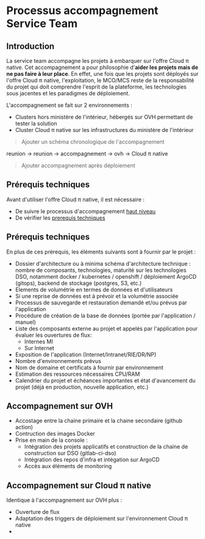 # Processus accompagnement Service Team

## Introduction

La service team accompagne les projets à embarquer sur l'offre Cloud π native. Cet accompagnement a pour philosophie d'__aider les projets mais de ne pas faire à leur place__. En effet, une fois que les projets sont déployés sur l'offre Cloud π native, l'exploitation, le MCO/MCS reste de la responsabilité du projet qui doit comprendre l'esprit de la plateforme, les technologies sous jacentes et les paradigmes de déploiement.

L'accompagnement se fait sur 2 environnements :
 * Clusters hors ministère de l'intérieur, hébergés sur OVH permettant de tester la solution
 * Cluster Cloud π native sur les infrastructures du ministère de l'intérieur


> Ajouter un schéma chronologique de l'accompagnement

reunion -> reunion -> accompagnement -> ovh -> Cloud π native


> Ajouter accompagnement après déploiement

## Prérequis techniques

Avant d'utiliser l'offre Cloud π native, il est nécessaire : 
 * De suivre le processus d'accompagnement [haut niveau](https://github.com/dnum-mi/dso-formation)
 * De vérifier les [prerequis techniques](./prerequisites.md)

## Prérequis techniques


En plus de ces prérequis, les éléments suivants sont à fournir par le projet :
 * Dossier d'architecture ou à minima schéma d'architecture technique : nombre de composants, technologies, maturité sur les technologies DSO, notamment docker / kubernetes / openshift / déploiement ArgoCD (gitops), backend de stockage (postgres, S3, etc.)
 * Elements de volumétrie en termes de données et d'utilisateurs
 * Si une reprise de données est à prévoir et la volumétrie associée
 * Processus de sauvegarde et restauration demandé et/ou prévus par l'application
 * Procédure de création de la base de données (portée par l'application / manuel)
 * Liste des composants externe au projet et appelés par l'application pour évaluer les ouvertures de flux: 
   * Internes MI 
   * Sur Internet
 * Exposition de l'application (Internet/Intranet/RIE/DR/NP)
 * Nombre d'environnements prévus
 * Nom de domaine et certificats à fournir par environnement
 * Estimation des ressources nécessaires CPU/RAM
 * Calendrier du projet et échéances importantes et état d'avancement du projet (déjà en production, nouvelle application, etc.)


## Accompagnement sur OVH

 * Accostage entre la chaine primaire et la chaine secondaire (github action)
 * Contruction des images Docker
 * Prise en main de la console :
   * Intégration des projets applicatifs et construction de la chaine de construction sur DSO (gitlab-ci-dso)
   * Intégration des repos d'infra et intégation sur ArgoCD
   * Accès aux éléments de monitoring 



## Accompagnement sur Cloud π native

Identique à l'accompagnement sur OVH plus :
 * Ouverture de flux
 * Adaptation des triggers de déploiement sur l'environnement Cloud π native
 * 

